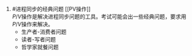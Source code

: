 1. #进程同步的经典问题  [[PV操作]]  
	$P/V$操作是解决进程同步问题的工具。考试可能会出一些经典问题，要求用$P/V$操作来解决。
    *   生产者-消费者问题
    *   读者-写者问题
    *   哲学家就餐问题